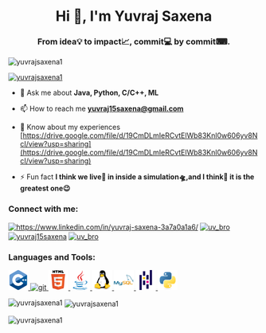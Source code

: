 <h1 align="center">Hi 👋, I'm Yuvraj Saxena</h1>
<h3 align="center">From idea💡 to impact📈, commit💻 by commit⌨.</h3>

<p align="left"> <img src="https://komarev.com/ghpvc/?username=yuvrajsaxena1&label=Profile%20views&color=0e75b6&style=flat" alt="yuvrajsaxena1" /> </p>

<p align="left"> <a href="https://github.com/ryo-ma/github-profile-trophy"><img src="https://github-profile-trophy.vercel.app/?username=yuvrajsaxena1" alt="yuvrajsaxena1" /></a> </p>

- 💬 Ask me about **Java, Python, C/C++, ML**

- 📫 How to reach me **yuvraj15saxena@gmail.com**

- 📄 Know about my experiences [https://drive.google.com/file/d/19CmDLmIeRCvtElWb83Knl0w606yv8NcI/view?usp=sharing](https://drive.google.com/file/d/19CmDLmIeRCvtElWb83Knl0w606yv8NcI/view?usp=sharing)

- ⚡ Fun fact **I think we live🧬 in inside a simulation🛸,and I think🧠 it is the greatest one😉**

<h3 align="left">Connect with me:</h3>
<p align="left">
<a href="https://linkedin.com/in/https://www.linkedin.com/in/yuvraj-saxena-3a7a0a1a6/" target="blank"><img align="center" src="https://raw.githubusercontent.com/rahuldkjain/github-profile-readme-generator/master/src/images/icons/Social/linked-in-alt.svg" alt="https://www.linkedin.com/in/yuvraj-saxena-3a7a0a1a6/" height="30" width="40" /></a>
<a href="https://www.codechef.com/users/uv_bro" target="blank"><img align="center" src="https://cdn.jsdelivr.net/npm/simple-icons@3.1.0/icons/codechef.svg" alt="uv_bro" height="30" width="40" /></a>
<a href="https://www.hackerrank.com/yuvraj15saxena" target="blank"><img align="center" src="https://raw.githubusercontent.com/rahuldkjain/github-profile-readme-generator/master/src/images/icons/Social/hackerrank.svg" alt="yuvraj15saxena" height="30" width="40" /></a>
<a href="https://www.leetcode.com/uv_bro" target="blank"><img align="center" src="https://raw.githubusercontent.com/rahuldkjain/github-profile-readme-generator/master/src/images/icons/Social/leet-code.svg" alt="uv_bro" height="30" width="40" /></a>
</p>

<h3 align="left">Languages and Tools:</h3>
<p align="left"> <a href="https://www.w3schools.com/cpp/" target="_blank" rel="noreferrer"> <img src="https://raw.githubusercontent.com/devicons/devicon/master/icons/cplusplus/cplusplus-original.svg" alt="cplusplus" width="40" height="40"/> </a> <a href="https://git-scm.com/" target="_blank" rel="noreferrer"> <img src="https://www.vectorlogo.zone/logos/git-scm/git-scm-icon.svg" alt="git" width="40" height="40"/> </a> <a href="https://www.w3.org/html/" target="_blank" rel="noreferrer"> <img src="https://raw.githubusercontent.com/devicons/devicon/master/icons/html5/html5-original-wordmark.svg" alt="html5" width="40" height="40"/> </a> <a href="https://www.java.com" target="_blank" rel="noreferrer"> <img src="https://raw.githubusercontent.com/devicons/devicon/master/icons/java/java-original.svg" alt="java" width="40" height="40"/> </a> <a href="https://www.linux.org/" target="_blank" rel="noreferrer"> <img src="https://raw.githubusercontent.com/devicons/devicon/master/icons/linux/linux-original.svg" alt="linux" width="40" height="40"/> </a> <a href="https://www.mysql.com/" target="_blank" rel="noreferrer"> <img src="https://raw.githubusercontent.com/devicons/devicon/master/icons/mysql/mysql-original-wordmark.svg" alt="mysql" width="40" height="40"/> </a> <a href="https://pandas.pydata.org/" target="_blank" rel="noreferrer"> <img src="https://raw.githubusercontent.com/devicons/devicon/2ae2a900d2f041da66e950e4d48052658d850630/icons/pandas/pandas-original.svg" alt="pandas" width="40" height="40"/> </a> <a href="https://www.python.org" target="_blank" rel="noreferrer"> <img src="https://raw.githubusercontent.com/devicons/devicon/master/icons/python/python-original.svg" alt="python" width="40" height="40"/> </a> </p>

<p><img align="left" src="https://github-readme-stats.vercel.app/api/top-langs?username=yuvrajsaxena1&show_icons=true&locale=en&layout=compact" alt="yuvrajsaxena1" /></p>

<p>&nbsp;<img align="center" src="https://github-readme-stats.vercel.app/api?username=yuvrajsaxena1&show_icons=true&locale=en" alt="yuvrajsaxena1" /></p>

<p><img align="center" src="https://github-readme-streak-stats.herokuapp.com/?user=yuvrajsaxena1&" alt="yuvrajsaxena1" /></p>
